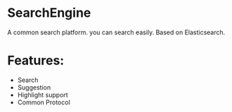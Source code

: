 # SearchEngine
A common search platform. you can search easily. Based on Elasticsearch.
# Features:
- Search
- Suggestion
- Highlight support
- Common Protocol
